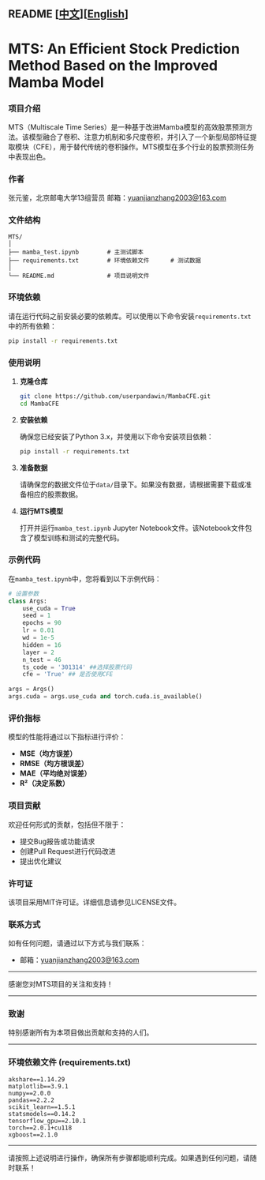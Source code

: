## README [[中文](https://github.com/userpandawin/MambaCFE/blob/main/README_CN.md)][[English](https://github.com/userpandawin/MambaCFE/blob/main/README_EN.md)]

# MTS: An Efficient Stock Prediction Method Based on the Improved Mamba Model

### 项目介绍

MTS（Multiscale Time Series）是一种基于改进Mamba模型的高效股票预测方法。该模型融合了卷积、注意力机制和多尺度卷积，并引入了一个新型局部特征提取模块（CFE），用于替代传统的卷积操作。MTS模型在多个行业的股票预测任务中表现出色。

### 作者
张元鉴，北京邮电大学13组营员
邮箱：yuanjianzhang2003@163.com

### 文件结构

```
MTS/
│
├── mamba_test.ipynb        # 主测试脚本
├── requirements.txt        # 环境依赖文件      # 测试数据
│
└── README.md               # 项目说明文件
```

### 环境依赖

请在运行代码之前安装必要的依赖库。可以使用以下命令安装`requirements.txt`中的所有依赖：

```bash
pip install -r requirements.txt
```

### 使用说明

1. **克隆仓库**

   ```bash
   git clone https://github.com/userpandawin/MambaCFE.git
   cd MambaCFE
   ```

2. **安装依赖**

   确保您已经安装了Python 3.x，并使用以下命令安装项目依赖：

   ```bash
   pip install -r requirements.txt
   ```

3. **准备数据**

   请确保您的数据文件位于`data/`目录下。如果没有数据，请根据需要下载或准备相应的股票数据。

4. **运行MTS模型**

   打开并运行`mamba_test.ipynb` Jupyter Notebook文件。该Notebook文件包含了模型训练和测试的完整代码。

### 示例代码

在`mamba_test.ipynb`中，您将看到以下示例代码：

```python
# 设置参数
class Args:
    use_cuda = True
    seed = 1
    epochs = 90
    lr = 0.01
    wd = 1e-5
    hidden = 16
    layer = 2
    n_test = 46
    ts_code = '301314' ##选择股票代码
    cfe = 'True' ## 是否使用CFE
    
args = Args()
args.cuda = args.use_cuda and torch.cuda.is_available()
```

### 评价指标

模型的性能将通过以下指标进行评价：
- **MSE（均方误差）**
- **RMSE（均方根误差）**
- **MAE（平均绝对误差）**
- **R²（决定系数）**

### 项目贡献

欢迎任何形式的贡献，包括但不限于：
- 提交Bug报告或功能请求
- 创建Pull Request进行代码改进
- 提出优化建议

### 许可证

该项目采用MIT许可证。详细信息请参见LICENSE文件。

### 联系方式

如有任何问题，请通过以下方式与我们联系：
- 邮箱：yuanjianzhang2003@163.com

---

感谢您对MTS项目的关注和支持！

---

### 致谢

特别感谢所有为本项目做出贡献和支持的人们。

---

### 环境依赖文件 (requirements.txt)

```shell
akshare==1.14.29
matplotlib==3.9.1
numpy==2.0.0
pandas==2.2.2
scikit_learn==1.5.1
statsmodels==0.14.2
tensorflow_gpu==2.10.1
torch==2.0.1+cu118
xgboost==2.1.0
```

---

请按照上述说明进行操作，确保所有步骤都能顺利完成。如果遇到任何问题，请随时联系！
